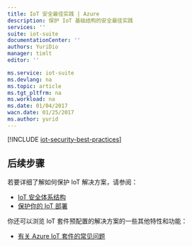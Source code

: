```yaml
---
title: IoT 安全最佳实践 | Azure
description: 保护 IoT 基础结构的安全最佳实践
services: ''
suite: iot-suite
documentationCenter: ''
authors: YuriDio
manager: timlt
editor: ''

ms.service: iot-suite
ms.devlang: na
ms.topic: article
ms.tgt_pltfrm: na
ms.workload: na
ms.date: 01/04/2017
wacn.date: 01/25/2017
ms.author: yurid
---
```


[!INCLUDE [iot-security-best-practices](../../includes/iot-security-best-practices.md)]

## 后续步骤

若要详细了解如何保护 IoT 解决方案，请参阅：

- [IoT 安全体系结构][lnk-security-architecture]
- [保护你的 IoT 部署][lnk-security-deployment]

你还可以浏览 IoT 套件预配置的解决方案的一些其他特性和功能：

- [有关 Azure IoT 套件的常见问题][lnk-faq]

[lnk-faq]: ./iot-suite-faq.md

[lnk-security-architecture]: ./iot-security-architecture.md
[lnk-security-deployment]: ./iot-suite-security-deployment.md

<!---HONumber=Mooncake_0829_2016-->
<!--Update_Description:update meta properties-->